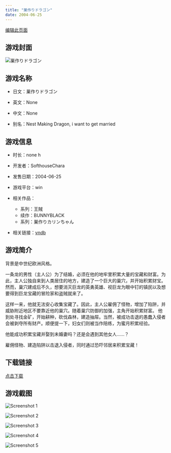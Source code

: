 ```yaml
---
title: "巣作りドラゴン"
date: 2004-06-25
---
```

[编辑此页面](https://github.com/ACG-3/ADV3-source/blob/main/source/_posts/%E5%B7%A3%E4%BD%9C%E3%82%8A%E3%83%89%E3%83%A9%E3%82%B4%E3%83%B3.md)

## 游戏封面

![巣作りドラゴン](https%3A//pan.timero.xyz/onedrive/img_lib_001/%E5%B7%A3%E4%BD%9C%E3%82%8A%E3%83%89%E3%83%A9%E3%82%B4%E3%83%B3_cover.avif)


## 游戏名称

- 日文：巣作りドラゴン
- 英文：None
- 中文：None

- 别名：Nest Making Dragon, i want to get married


## 游戏信息

- 时长：none h
- 开发者：SofthouseChara
- 发售日期：2004-06-25
- 游戏平台：win
- 相关作品：
   - 系列：王賊
   - 续作：BUNNYBLACK
   - 系列：巣作りカリンちゃん

- 相关链接：[vndb](https://vndb.org/v1086)


## 游戏简介

背景是中世纪欧洲风格。

一条龙的男性（主人公）为了结婚，必须在他的地牢里积累大量的宝藏和财富。为此，主人公独自来到人类居住的地方，建造了一个巨大的巢穴，并开始积累财宝。然而，巢穴建成后不久，想要消灭巨龙的英勇英雄、视巨龙为眼中钉的镇民以及想要得到巨龙宝藏的冒险家和盗贼就来了。

这样一来，他就无法安心收集宝藏了。因此，主人公雇佣了怪物，增加了陷阱，并威胁附近地区不要靠近他的巢穴。随着巢穴防御的加强，主角开始积累财富。  他到处寻找金矿，开始耕种，砍伐森林，建造抽屉。当然，被成功击退的愚蠢入侵者会被剥夺所有财产。顺便提一下，妇女们则被当作陪练，为蜜月积累经验。

他能成功积累宝藏并娶到未婚妻吗？还是会遇到其他女人......？



雇佣怪物、建造陷阱以击退入侵者，同时通过恐吓邻居来积累宝藏！


## 下载链接

[点击下载](https://pan.timero.xyz/onedrive/adv_lib_001/%E5%B7%A3%E4%BD%9C%E3%82%8A%E3%83%89%E3%83%A9%E3%82%B4%E3%83%B3)


## 游戏截图


![Screenshot 1](https%3A//pan.timero.xyz/onedrive/img_lib_001/%E5%B7%A3%E4%BD%9C%E3%82%8A%E3%83%89%E3%83%A9%E3%82%B4%E3%83%B3_Screenshot_1.avif)

![Screenshot 2](https%3A//pan.timero.xyz/onedrive/img_lib_001/%E5%B7%A3%E4%BD%9C%E3%82%8A%E3%83%89%E3%83%A9%E3%82%B4%E3%83%B3_Screenshot_2.avif)

![Screenshot 3](https%3A//pan.timero.xyz/onedrive/img_lib_001/%E5%B7%A3%E4%BD%9C%E3%82%8A%E3%83%89%E3%83%A9%E3%82%B4%E3%83%B3_Screenshot_3.avif)

![Screenshot 4](https%3A//pan.timero.xyz/onedrive/img_lib_001/%E5%B7%A3%E4%BD%9C%E3%82%8A%E3%83%89%E3%83%A9%E3%82%B4%E3%83%B3_Screenshot_4.avif)

![Screenshot 5](https%3A//pan.timero.xyz/onedrive/img_lib_001/%E5%B7%A3%E4%BD%9C%E3%82%8A%E3%83%89%E3%83%A9%E3%82%B4%E3%83%B3_Screenshot_5.avif)

